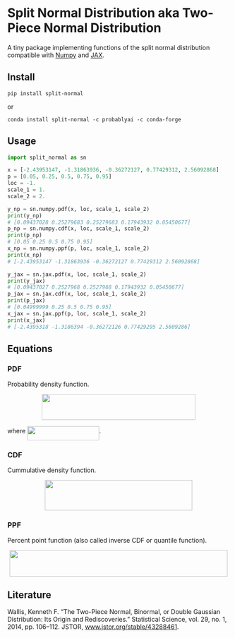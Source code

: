 # Split Normal Distribution aka Two-Piece Normal Distribution

A tiny package implementing functions of the split normal distribution compatible with [Numpy](https://github.com/numpy/numpy) and [JAX](https://github.com/google/jax).

## Install

```shell script
pip install split-normal
```

or

```shell script
conda install split-normal -c probablyai -c conda-forge
```

## Usage

```python
import split_normal as sn

x = [-2.43953147, -1.31863936, -0.36272127, 0.77429312, 2.56092868]
p = [0.05, 0.25, 0.5, 0.75, 0.95]
loc = -1.
scale_1 = 1.
scale_2 = 2.

y_np = sn.numpy.pdf(x, loc, scale_1, scale_2)
print(y_np)
# [0.09437028 0.25279683 0.25279683 0.17943932 0.05450677]
p_np = sn.numpy.cdf(x, loc, scale_1, scale_2)
print(p_np)
# [0.05 0.25 0.5 0.75 0.95]
x_np = sn.numpy.ppf(p, loc, scale_1, scale_2)
print(x_np)
# [-2.43953147 -1.31863936 -0.36272127 0.77429312 2.56092868]

y_jax = sn.jax.pdf(x, loc, scale_1, scale_2)
print(y_jax)
# [0.09437027 0.2527968 0.2527968 0.17943932 0.05450677]
p_jax = sn.jax.cdf(x, loc, scale_1, scale_2)
print(p_jax)
# [0.04999999 0.25 0.5 0.75 0.95]
x_jax = sn.jax.ppf(p, loc, scale_1, scale_2)
print(x_jax)
# [-2.4395318 -1.3186394 -0.36272126 0.77429295 2.5609286]
```

## Equations

### PDF

Probability density function.

<p align="center"><img src="tex/e40bd5758ad08099e2a9805856a727ab.svg?invert_in_darkmode" align=middle width=347.04474255pt height=59.178683850000006pt/></p>

where <img src="tex/eddd50b8f927af24f6d449e758f03fd0.svg?invert_in_darkmode" align=middle width=163.06123019999998pt height=31.360807499999982pt/>.

### CDF

Cummulative density function.

<p align="center"><img src="tex/deb1a65aeacbbfaa6fce2f79904a298f.svg?invert_in_darkmode" align=middle width=334.0820736pt height=69.0417981pt/></p>

### PPF

Percent point function (also called inverse CDF or quantile function).

<p align="center"><img src="tex/3cc792438a7c9ddd285f79ab9e167ccf.svg?invert_in_darkmode" align=middle width=493.03176119999995pt height=59.178683850000006pt/></p>

## Literature

Wallis, Kenneth F. “The Two-Piece Normal, Binormal, or Double Gaussian Distribution: Its Origin and Rediscoveries.” Statistical Science, vol. 29, no. 1, 2014, pp. 106–112. JSTOR, www.jstor.org/stable/43288461.



